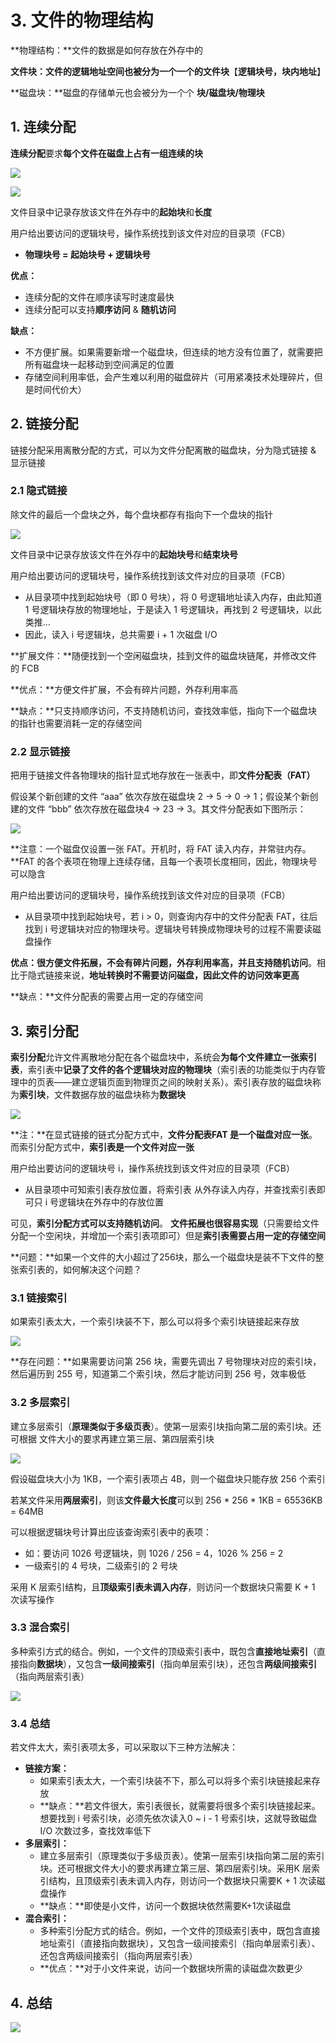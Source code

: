 # 3. 文件的物理结构

**物理结构：**文件的数据是如何存放在外存中的

**文件块：**文件的逻辑地址空间也被分为一个一个的**文件块**【**逻辑块号，块内地址**】

**磁盘块：**磁盘的存储单元也会被分为一个个 **块/磁盘块/物理块**

## 1. 连续分配

**连续分配**要求**每个文件在磁盘上占有一组连续的块**

![](../.gitbook/assets/image%20%28101%29.png)

![](../.gitbook/assets/image%20%2894%29.png)

文件目录中记录存放该文件在外存中的**起始块**和**长度**

用户给出要访问的逻辑块号，操作系统找到该文件对应的目录项（FCB）

* **物理块号 = 起始块号 + 逻辑块号**

**优点：**

* 连续分配的文件在顺序读写时速度最快
* 连续分配可以支持**顺序访问** & **随机访问**

**缺点：**

* 不方便扩展。如果需要新增一个磁盘块，但连续的地方没有位置了，就需要把所有磁盘块一起移动到空间满足的位置
* 存储空间利用率低，会产生难以利用的磁盘碎片（可用紧凑技术处理碎片，但是时间代价大）

## 2. 链接分配

链接分配采用离散分配的方式，可以为文件分配离散的磁盘块，分为隐式链接 & 显示链接

### 2.1 隐式链接

除文件的最后一个盘块之外，每个盘块都存有指向下一个盘块的指针

![](../.gitbook/assets/image%20%28102%29.png)

文件目录中记录存放该文件在外存中的**起始块号**和**结束块号**

用户给出要访问的逻辑块号，操作系统找到该文件对应的目录项（FCB）

* 从目录项中找到起始块号（即 0 号块），将 0 号逻辑地址读入内存，由此知道 1 号逻辑块存放的物理地址，于是读入 1 号逻辑块，再找到 2 号逻辑块，以此类推...
* 因此，读入 i 号逻辑块，总共需要 i + 1 次磁盘 I/O

**扩展文件：**随便找到一个空闲磁盘块，挂到文件的磁盘块链尾，并修改文件的 FCB

**优点：**方便文件扩展，不会有碎片问题，外存利用率高

**缺点：**只支持顺序访问，不支持随机访问，查找效率低，指向下一个磁盘块的指针也需要消耗一定的存储空间

### 2.2 显示链接

把用于链接文件各物理块的指针显式地存放在一张表中，即**文件分配表（FAT）**

假设某个新创建的文件 “aaa” 依次存放在磁盘块 2 -&gt; 5 -&gt; 0 -&gt; 1；假设某个新创建的文件 “bbb” 依次存放在磁盘块4 -&gt; 23 -&gt; 3。其文件分配表如下图所示：

![](../.gitbook/assets/image%20%28103%29.png)

**注意：一个磁盘仅设置一张 FAT。开机时，将 FAT 读入内存，并常驻内存。**FAT 的各个表项在物理上连续存储，且每一个表项长度相同，因此，物理块号可以隐含

用户给出要访问的逻辑块号，操作系统找到该文件对应的目录项（FCB）

* 从目录项中找到起始块号，若 i &gt; 0，则查询内存中的文件分配表 FAT，往后找到 i 号逻辑块对应的物理块号。逻辑块号转换成物理块号的过程不需要读磁盘操作

**优点：**很方便文件拓展，不会有碎片问题，外存利用率高，并且**支持随机访问**。相比于隐式链接来说，**地址转换时不需要访问磁盘，因此文件的访问效率更高**

**缺点：**文件分配表的需要占用一定的存储空间

## 3. 索引分配

**索引分配**允许文件离散地分配在各个磁盘块中，系统会**为每个文件建立一张索引表**，索引表中**记录了文件的各个逻辑块对应的物理块**（索引表的功能类似于内存管理中的页表——建立逻辑页面到物理页之间的映射关系）。索引表存放的磁盘块称为**索引块**，文件数据存放的磁盘块称为**数据块**

![](../.gitbook/assets/image%20%2887%29.png)

**注：**在显式链接的链式分配方式中，**文件分配表FAT 是一个磁盘对应一张**。而索引分配方式中，**索引表是一个文件对应一张**

用户给出要访问的逻辑块号 i，操作系统找到该文件对应的目录项（FCB）

* 从目录项中可知索引表存放位置，将索引表 从外存读入内存，并查找索引表即可只 i 号逻辑块在外存中的存放位置

可见，**索引分配方式可以支持随机访问**。 **文件拓展也很容易实现**（只需要给文件分配一个空闲块，并增加一个索引表项即可）但是**索引表需要占用一定的存储空间**



**问题：**如果一个文件的大小超过了256块，那么一个磁盘块是装不下文件的整张索引表的，如何解决这个问题？

### 3.1 链接索引

如果索引表太大，一个索引块装不下，那么可以将多个索引块链接起来存放

![](../.gitbook/assets/image%20%28105%29.png)

**存在问题：**如果需要访问第 256 块，需要先调出 7 号物理块对应的索引块，然后遍历到 255 号，知道第二个索引块，然后才能访问到 256 号，效率极低

### 3.2 多层索引

建立多层索引（**原理类似于多级页表**）。使第一层索引块指向第二层的索引块。还可根据 文件大小的要求再建立第三层、第四层索引块

![](../.gitbook/assets/image%20%2896%29.png)

假设磁盘块大小为 1KB，一个索引表项占 4B，则一个磁盘块只能存放 256 个索引

若某文件采用**两层索引**，则该**文件最大长度**可以到 256 \* 256 \* 1KB = 65536KB = 64MB

可以根据逻辑块号计算出应该查询索引表中的表项：

* 如：要访问 1026 号逻辑块，则 1026 / 256 = 4，1026 % 256 = 2
* 一级索引的 4 号块，二级索引的 2 号块

采用 K 层索引结构，且**顶级索引表未调入内存**，则访问一个数据块只需要 K + 1 次读写操作

### 3.3 混合索引

多种索引方式的结合。例如，一个文件的顶级索引表中，既包含**直接地址索引**（直接指向**数据块**），又包含**一级间接索引**（指向单层索引块），还包含**两级间接索引**（指向两层索引表）

![](../.gitbook/assets/image%20%2897%29.png)

### 3.4 总结

若文件太大，索引表项太多，可以采取以下三种方法解决：

* **链接方案：**
  * 如果索引表太大，一个索引块装不下，那么可以将多个索引块链接起来存放
  * **缺点：**若文件很大，索引表很长，就需要将很多个索引块链接起来。想要找到 i 号索引块，必须先依次读入0 ~ i - 1 号索引块，这就导致磁盘 I/O 次数过多，查找效率低下
* **多层索引：**
  * 建立多层索引（原理类似于多级页表）。使第一层索引块指向第二层的索引块。还可根据文件大小的要求再建立第三层、第四层索引块。采用K 层索引结构，且顶级索引表未调入内存，则访问一个数据块只需要K + 1 次读磁盘操作
  * **缺点：**即使是小文件，访问一个数据块依然需要K+1次读磁盘
* **混合索引：**
  * 多种索引分配方式的结合。例如，一个文件的顶级索引表中，既包含直接地址索引（直接指向数据块），又包含一级间接索引（指向单层索引表）、还包含两级间接索引（指向两层索引表）
  * **优点：**对于小文件来说，访问一个数据块所需的读磁盘次数更少

## 4. 总结

![](../.gitbook/assets/image%20%2899%29.png)



